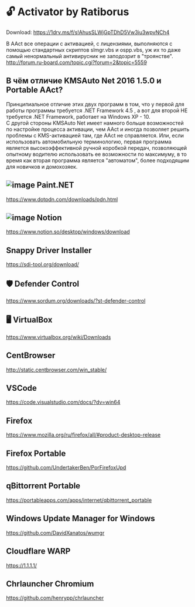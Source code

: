 # 🔓 Activator by Ratiborus
Download: https://1drv.ms/f/s!AhusSLWjGpTDhD5Vw3iu3wpvNCh4

В AAct все операции с активацией, с лицензиями, выполняются с помощью стандартных скриптов slmgr.vbs и ospp.vbs, уж их то даже самый ненормальный антивирусник не заподозрит в "троянстве".
<br>
http://forum.ru-board.com/topic.cgi?forum=2&topic=5559

## В чём отличие KMSAuto Net 2016 1.5.0 и Portable AAct? 
Принципиальное отличие этих двух программ в том, что у первой для работы программы требуется .NET Framework 4.5 , а вот для второй НЕ требуется .NET Framework, работает на Windows XP - 10.
<br>
С другой стороны KMSAuto Net имеет намного больше возможностей по настройке процесса активации, чем AAct и иногда позволяет решить проблемы с KMS-активацией там, где AAct не справляется. Или, если использовать автомобильную терминологию, первая программа является высокоэффективной ручной коробкой передач, позволяющей опытному водителю использовать ее возможности по максимуму, в то время как вторая программа является "автоматом", более подходящим для новичков и домохозяек.

## ![image](https://cdn.icon-icons.com/icons2/195/PNG/32/Paint_NET_23577.png) Paint.NET
https://www.dotpdn.com/downloads/pdn.html

## ![image](https://cdn.icon-icons.com/icons2/2389/PNG/32/notion_logo_icon_145025.png) Notion
https://www.notion.so/desktop/windows/download

## Snappy Driver Installer
https://sdi-tool.org/download/

## 🛡 Defender Control
https://www.sordum.org/downloads/?st-defender-control

## 🖥 VirtualBox
https://www.virtualbox.org/wiki/Downloads

## CentBrowser
http://static.centbrowser.com/win_stable/

## VSCode
https://code.visualstudio.com/docs/?dv=win64

## Firefox
https://www.mozilla.org/ru/firefox/all/#product-desktop-release

## Firefox Portable
https://github.com/UndertakerBen/PorFirefoxUpd

## qBittorrent Portable
https://portableapps.com/apps/internet/qbittorrent_portable

## Windows Update Manager for Windows
https://github.com/DavidXanatos/wumgr

## Cloudflare WARP
https://1.1.1.1/

## Chrlauncher Chromium
https://github.com/henrypp/chrlauncher

